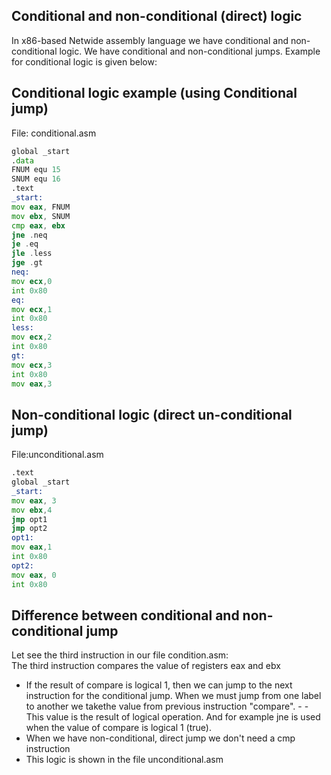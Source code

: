 ## Conditional and non-conditional (direct) logic  
In x86-based Netwide assembly language we have conditional and non-conditional logic. We have conditional and non-conditional jumps. Example for conditional logic is given below:  
## Conditional logic example (using Conditional jump)
File: conditional.asm  
```asm
global _start  
.data   
FNUM equ 15  
SNUM equ 16  
.text  
_start:  
mov eax, FNUM  
mov ebx, SNUM  
cmp eax, ebx  
jne .neq  
je .eq  
jle .less  
jge .gt  
neq:  
mov ecx,0  
int 0x80  
eq:  
mov ecx,1  
int 0x80  
less: 
mov ecx,2  
int 0x80  
gt:  
mov ecx,3  
int 0x80  
mov eax,3
 ```
## Non-conditional logic (direct un-conditional jump)
File:unconditional.asm
```asm 
.text
global _start    
_start:  
mov eax, 3  
mov ebx,4  
jmp opt1  
jmp opt2  
opt1:  
mov eax,1  
int 0x80  
opt2:  
mov eax, 0  
int 0x80
```
## Difference between conditional and non-conditional jump
Let see the third instruction in our file condition.asm:  
The third instruction compares the value of registers eax and ebx  
- If the result of compare is logical 1, then we can jump to the next  instruction for the conditional jump. When we must jump from one label to another we takethe value from previous instruction "compare". - - This value is the result of logical operation.  And for example jne is used when the value of compare is logical 1 (true).  
- When we have non-conditional, direct jump we don't need a cmp instruction
- This logic is shown in the file unconditional.asm
